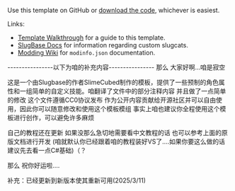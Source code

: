 Use this template on GitHub or [download the code](https://github.com/SlimeCubed/ExampleSlugBaseMod/archive/refs/heads/master.zip), whichever is easiest.

Links:
- [Template Walkthrough](https://slimecubed.github.io/slugbase/articles/template.html) for a guide to this template.
- [SlugBase Docs](https://slimecubed.github.io/slugbase/) for information regarding custom slugcats.
- [Modding Wiki](https://rainworldmodding.miraheze.org/wiki/Downpour_Reference/Mod_Directories) for `modinfo.json` documentation.


----------------以下为咱的补充内容----------------
那么 大家好啊...咱是寂空

这是一个由Slugbase的作者SlimeCubed制作的模板，提供了一些预制的角色属性和一组简单的自定义技能。咱翻译了文件中的部分注释内容 并且做了一点简单的修改
这个文件遵循CC0协议发布 作为公开内容贡献给开源社区并可以自由使用，因此你可以随意修改和使用这个模板模组 事实上咱也建议你全程使用这个模板进行创作，可以避免许多麻烦

自己的教程还在更新 如果没那么急切地需要看中文教程的话 也可以参考上面的原版文档进行开发
(咱就默认你已经跟着咱的教程装好VS了....如果你要这么做的话建议先去看一点C#基础)（？

那么 祝你好运啦....

补充：已经更新到新版本使其重新可用(2025/3/11)